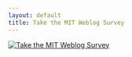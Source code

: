```yaml
---
layout: default
title: Take the MIT Weblog Survey
---
```

<A href="http://blogsurvey.media.mit.edu/request"><IMG alt="Take the MIT Weblog Survey"></A>&nbsp;